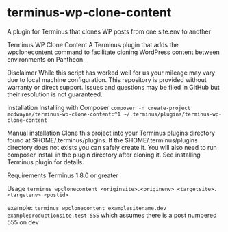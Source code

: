 # terminus-wp-clone-content
A plugin for Terminus that clones WP posts from one site.env to another 

Terminus WP Clone Content
A Terminus plugin that adds the wpclonecontent command to facilitate cloning WordPress content between environments on Pantheon.

Disclaimer
While this script has worked well for us your mileage may vary due to local machine configuration. 
This repository is provided without warranty or direct support. Issues and questions may be filed in GitHub but their resolution is not guaranteed.

Installation
Installing with Composer
`composer -n create-project mcdwayne/terminus-wp-clone-content:^1 ~/.terminus/plugins/terminus-wp-clone-content`

Manual installation
Clone this project into your Terminus plugins directory found at $HOME/.terminus/plugins. If the $HOME/.terminus/plugins directory does not exists you can safely create it. You will also need to run composer install in the plugin directory after cloning it. See installing Terminus plugin for details.

Requirements
Terminus 1.8.0 or greater

Usage
` terminus wpclonecontent <originsite>.<originenv> <targetsite>.<targetenv> <postid> `

example: `terminus wpclonecontent examplesitename.dev exampleproductionsite.test 555` which assumes there is a post numbered 555 on dev  

